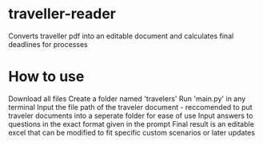 # traveller-reader
 Converts traveller pdf into an editable document and calculates final deadlines for processes

# How to use
 Download all files
 Create a folder named 'travelers'
 Run 'main.py' in any terminal
 Input the file path of the traveler document - reccomended to put traveler documents into a seperate folder for ease of use
 Input answers to questions in the exact format given in the prompt
 Final result is an editable excel that can be modified to fit specific custom scenarios or later updates
 
 